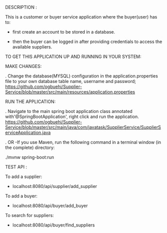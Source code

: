 DESCRIPTION :

This is a customer or buyer service application where the buyer(user) has to: 

- first create an account to be stored in a database.
  
- then the buyer can be logged in after providing credentials to access the available suppliers.

 TO GET THIS APPLICATION UP AND RUNNING IN YOUR SYSTEM:
  
  MAKE CHANGES:
  
 . Change the database(MYSQL) configuration in the application.properties file to your own database table name, username and password;
   https://github.com/ogbuehi/Supplier-Service/blob/master/src/main/resources/application.properties

  RUN THE APPLICATION:

 . Navigate to the main spring boot application class annotated with'@SpringBootApplication', right click and run the application.
   https://github.com/ogbuehi/Supplier-Service/blob/master/src/main/java/com/javatask/SupplierService/SupplierServiceApplication.java

 . OR -If you use Maven, run the following command in a terminal window (in the complete) directory: 
   
   ./mvnw spring-boot:run

   TEST API :

   To add a supplier:

   - localhost:8080/api/supplier/add_supplier

   To add a buyer:

   - localhost:8080/api/buyer/add_buyer

   To search for suppliers:

   - localhost:8080/api/buyer/find_suppliers
